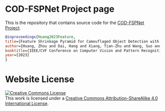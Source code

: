 # COD-FSPNet Project page

This is the repository that contains source code for the [COD-FSPNet Project](https://tzxiang.github.io/project/COD-FSPNet/index.html).

```bib
@inproceedings{Huang2023Feature,
title={Feature Shrinkage Pyramid for Camouflaged Object Detection with Transformers},
author={Huang, Zhou and Dai, Hang and Xiang, Tian-Zhu and Wang, Suo and Chen, Huai-Xin and Qin, Jie and Xiong, Huan},
booktitle={IEEE/CVF Conference on Computer Vision and Pattern Recognition (CVPR)},
year={2023}
}
```

# Website License
<a rel="license" href="http://creativecommons.org/licenses/by-sa/4.0/"><img alt="Creative Commons License" style="border-width:0" src="https://i.creativecommons.org/l/by-sa/4.0/88x31.png" /></a><br />This work is licensed under a <a rel="license" href="http://creativecommons.org/licenses/by-sa/4.0/">Creative Commons Attribution-ShareAlike 4.0 International License</a>.
